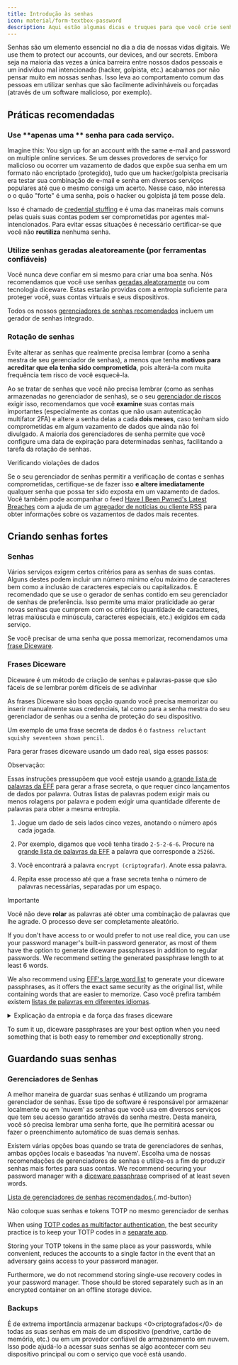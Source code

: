 ```yaml
---
title: Introdução às senhas
icon: material/form-textbox-password
description: Aqui estão algumas dicas e truques para que você crie senhas mais seguras e garanta a segurança de suas contas.
---
```


Senhas são um elemento essencial no dia a dia de nossas vidas digitais. We use them to protect our accounts, our devices, and our secrets. Embora seja na maioria das vezes a única barreira entre nossos dados pessoais e um indivíduo mal intencionado (hacker, golpista, etc.) acabamos por não pensar muito em nossas senhas. Isso leva ao comportamento comum das pessoas em utilizar senhas que são facilmente adivinháveis ou forçadas (através de um software malicioso, por exemplo).

## Práticas recomendadas

### Use **apenas uma ** senha para cada serviço.

Imagine this: You sign up for an account with the same e-mail and password on multiple online services. Se um desses provedores de serviço for malicioso ou ocorrer um vazamento de dados que expõe sua senha em um formato não encriptado (protegido), tudo que um hacker/golpista precisaria era testar sua combinação de e-mail e senha em diversos serviços populares até que o mesmo consiga um acerto. Nesse caso, não interessa o o quão "forte" é uma senha, pois o hacker ou golpista já tem posse dela.

Isso é chamado de [credential stuffing](https://en.wikipedia.org/wiki/Credential_stuffing) e é uma das maneiras mais comuns pelas quais suas contas podem ser comprometidas por agentes mal-intencionados. Para evitar essas situações é necessário certificar-se que você não **reutiliza** nenhuma senha.

### Utilize senhas geradas aleatoreamente (por ferramentas confiáveis)

Você nunca deve confiar em si mesmo para criar uma boa senha. Nós recomendamos que você use senhas  [geradas aleatoramente](#passwords) ou com tecnologia diceware. Estas estarão providas com a entropia suficiente para proteger você, suas contas virtuais e seus dispositivos.

Todos os nossos [gerenciadores de senhas recomendados](../passwords.md) incluem um gerador de senhas integrado.

### Rotação de senhas

Evite alterar as senhas que realmente precisa lembrar (como a senha mestra de seu gerenciador de senhas), a menos que tenha **motivos para acreditar que ela tenha sido comprometida**, pois alterá-la com muita frequência tem risco de você esquecê-la.

Ao se tratar de senhas que você não precisa lembrar (como as senhas armazenadas no gerenciador de senhas), se o seu [gerenciador de riscos](threat-modeling.md) exigir isso, recomendamos que você **examine** suas contas mais importantes (especialmente as contas que não usam autenticação multifator 2FA) e altere a senha delas a cada **dois meses**, caso tenham sido comprometidas em algum vazamento de dados que ainda não foi divulgado. A maioria dos gerenciadores de senha permite que você configure uma data de expiração para determinadas senhas, facilitando a tarefa da rotação de senhas.

<div class="admonition tip" markdown>
<p class="admonition-title">Verificando violações de dados</p>

Se o seu gerenciador de senhas permitir a verificação de contas e senhas comprometidas, certifique-se de fazer isso **e altere imediatamente** qualquer senha que possa ter sido exposta em um vazamento de dados. Você também pode acompanhar o feed [Have I Been Pwned's Latest Breaches](https://feeds.feedburner.com/HaveIBeenPwnedLatestBreaches) com a ajuda de um [agregador de notícias ou cliente RSS](../news-aggregators.md) para obter informações sobre os vazamentos de dados mais recentes.

</div>

## Criando senhas fortes

### Senhas

Vários serviços exigem certos critérios para as senhas de suas contas. Alguns destes podem incluir um número mínimo e/ou máximo de caracteres bem como a inclusão de caracteres especiais ou capitalizados. É recomendado que se use o gerador de senhas contido em seu gerenciador de senhas de preferência. Isso permite uma maior praticidade ao gerar novas senhas que cumprem com os critérios (quantidade de caracteres, letras maiúscula e minúscula, caracteres especiais, etc.) exigidos em cada serviço.

Se você precisar de uma senha que possa memorizar, recomendamos uma [frase Diceware](#diceware-passphrases).

### Frases Diceware

Diceware é um método de criação de senhas e palavras-passe que são fáceis de se lembrar porém difíceis de se adivinhar

As frases Diceware são boas opção quando você precisa memorizar ou inserir manualmente suas credenciais, tal como para a senha mestra do seu gerenciador de senhas ou a senha de proteção do seu dispositivo.

Um exemplo de uma frase secreta de dados é o `fastness reluctant squishy seventeen shown pencil`.

Para gerar frases diceware usando um dado real, siga esses passos:

<div class="admonition Note" markdown>
<p class="admonition-title">Observação:</p>

Essas instruções pressupõem que você esteja usando [a grande lista de palavras da EFF](https://eff.org/files/2016/07/18/eff_large_wordlist.txt) para gerar a frase secreta, o que requer cinco lançamentos de dados por palavra. Outras listas de palavras podem exigir mais ou menos rolagens por palavra e podem exigir uma quantidade diferente de palavras para obter a mesma entropia.

</div>

1. Jogue um dado de seis lados cinco vezes, anotando o número após cada jogada.

2. Por exemplo, digamos que você tenha tirado `2-5-2-6-6`. Procure na [grande lista de palavras da EFF](https://eff.org/files/2016/07/18/eff_large_wordlist.txt) a palavra que corresponde a `25266`.

3. Você encontrará a palavra `encrypt (criptografar`). Anote essa palavra.

4. Repita esse processo até que a frase secreta tenha o número de palavras necessárias, separadas por um espaço.

<div class="admonition warning" markdown>
<p class="admonition-title">Importante</p>

Você não deve **rolar** as palavras até obter uma combinação de palavras que lhe agrade. O processo deve ser completamente aleatório.

</div>

If you don't have access to or would prefer to not use real dice, you can use your password manager's built-in password generator, as most of them have the option to generate diceware passphrases in addition to regular passwords. We recommend setting the generated passphrase length to at least 6 words.

We also recommend using [EFF's large word list](https://eff.org/files/2016/07/18/eff_large_wordlist.txt) to generate your diceware passphrases, as it offers the exact same security as the original list, while containing words that are easier to memorize. Caso você prefira também existem [listas de palavras em diferentes idiomas](https://theworld.com/~reinhold/diceware.html#Diceware%20in%20Other%20Languages|outline).

<details class="note" markdown>
<summary>Explicação da entropia e da força das frases diceware</summary>

Para demonstrar a força das frases diceware, usaremos a frasede sete palavras mencionada anteriormente`(viewable fastness reluctant squishy seventeen shown pencil`) e [a grande lista de palavras da EFF](https://eff.org/files/2016/07/18/eff_large_wordlist.txt) como exemplo.

One metric to determine the strength of a diceware passphrase is how much entropy it has. The entropy per word in a diceware passphrase is calculated as <math> <mrow> <msub> <mtext>log</mtext> <mn>2</mn> </msub> <mo form="prefix" stretchy="false">(</mo> <mtext>WordsInList</mtext> <mo form="postfix" stretchy="false">)</mo> </mrow> </math> and the overall entropy of the passphrase is calculated as: <math> <mrow> <msub> <mtext>log</mtext> <mn>2</mn> </msub> <mo form="prefix" stretchy="false">(</mo> <msup> <mtext>WordsInList</mtext> <mtext>WordsInPhrase</mtext> </msup> <mo form="postfix" stretchy="false">)</mo> </mrow> </math>

Therefore, each word in the aforementioned list results in ~12.9 bits of entropy (<math> <mrow> <msub> <mtext>log</mtext> <mn>2</mn> </msub> <mo form="prefix" stretchy="false">(</mo> <mn>7776</mn> <mo form="postfix" stretchy="false">)</mo> </mrow> </math>), and a seven word passphrase derived from it has ~90.47 bits of entropy (<math> <mrow> <msub> <mtext>log</mtext> <mn>2</mn> </msub> <mo form="prefix" stretchy="false">(</mo> <msup> <mn>7776</mn> <mn>7</mn> </msup> <mo form="postfix" stretchy="false">)</mo> </mrow> </math>).

The [EFF's large word list](https://eff.org/files/2016/07/18/eff_large_wordlist.txt) contains 7776 unique words. To calculate the amount of possible passphrases, all we have to do is <math> <msup> <mtext>WordsInList</mtext> <mtext>WordsInPhrase</mtext> </msup> </math>, or in our case, <math><msup><mn>7776</mn><mn>7</mn></msup></math>.

Let's put all of this in perspective: A seven word passphrase using [EFF's large word list](https://eff.org/files/2016/07/18/eff_large_wordlist.txt) is one of ~1,719,070,799,748,422,500,000,000,000 possible passphrases.

On average, it takes trying 50% of all the possible combinations to guess your phrase. With that in mind, even if your adversary is capable of ~1,000,000,000,000 guesses per second, it would still take them ~27,255,689 years to guess your passphrase. That is the case even if the following things are true:

- Your adversary knows that you used the diceware method.
- Your adversary knows the specific word list that you used.
- Your adversary knows how many words your passphrase contains.

</details>

To sum it up, diceware passphrases are your best option when you need something that is both easy to remember *and* exceptionally strong.

## Guardando suas senhas

### Gerenciadores de Senhas

A melhor maneira de guardar suas senhas é utilizando um programa gerenciador de senhas. Esse tipo de software é responsável por armazenar localmente ou em 'nuvem' as senhas que você usa em diversos serviços que tem seu acesso garantido através da senha mestre. Desta maneira, você só precisa lembrar uma senha forte, que lhe permitirá acessar ou fazer o preenchimento automático de suas demais senhas.

Existem várias opções boas quando se trata de gerenciadores de senhas, ambas opções locais e baseadas 'na nuvem'. Escolha uma de nossas recomendações de gerenciadores de senhas e utilize-os a fim de produzir senhas mais fortes para suas contas. We recommend securing your password manager with a [diceware passphrase](#diceware-passphrases) comprised of at least seven words.

[Lista de gerenciadores de senhas recomendados.](../passwords.md ""){.md-button}

<div class="admonition warning" markdown>
<p class="admonition-title">Não coloque suas senhas e tokens TOTP no mesmo gerenciador de senhas</p>

When using [TOTP codes as multifactor authentication](multi-factor-authentication.md#time-based-one-time-password-totp), the best security practice is to keep your TOTP codes in a [separate app](../multi-factor-authentication.md).

Storing your TOTP tokens in the same place as your passwords, while convenient, reduces the accounts to a single factor in the event that an adversary gains access to your password manager.

Furthermore, we do not recommend storing single-use recovery codes in your password manager. Those should be stored separately such as in an encrypted container on an offline storage device.

</div>

### Backups

É de extrema importância armazenar backups <0>criptografados</0> de todas as suas senhas em mais de um dispositivo (pendrive, cartão de memória, etc.) ou em um provedor confiável de armazenamento em nuvem. Isso pode ajudá-lo a acessar suas senhas se algo acontecer com seu dispositivo principal ou com o serviço que você está usando.
